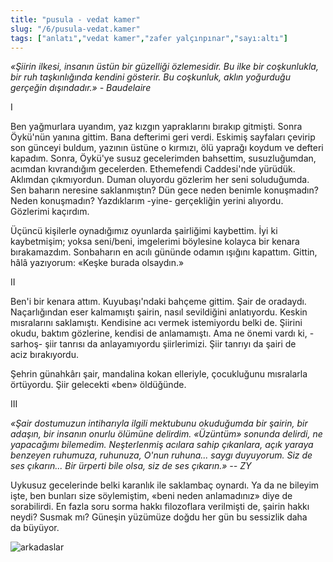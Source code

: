 ```yaml
---
title: "pusula - vedat kamer"
slug: "/6/pusula-vedat.kamer"
tags: ["anlatı","vedat kamer","zafer yalçınpınar","sayı:altı"]
---
```


*«Şiirin ilkesi, insanın üstün bir güzelliği özlemesidir. Bu ilke bir
coşkunlukla, bir ruh taşkınlığında kendini gösterir. Bu coşkunluk, aklın
yoğurduğu gerçeğin dışındadır.» - Baudelaire*

I

Ben yağmurlara uyandım, yaz kızgın yapraklarını bırakıp gitmişti. Sonra
Öykü'nün yanına gittim. Bana defterimi geri verdi. Eskimiş sayfaları
çevirip son günceyi buldum, yazının üstüne o kırmızı, ölü yaprağı koydum
ve defteri kapadım. Sonra, Öykü'ye susuz gecelerimden bahsettim,
susuzluğumdan, acımdan kıvrandığım gecelerden. Ethemefendi Caddesi'nde
yürüdük. Aklımdan çıkmıyordun. Duman oluyordu gözlerim her seni
soluduğumda. Sen baharın neresine saklanmıştın? Dün gece neden benimle
konuşmadın? Neden konuşmadın? Yazdıklarım -yine- gerçekliğin yerini
alıyordu. Gözlerimi kaçırdım.

Üçüncü kişilerle oynadığımız oyunlarda şairliğimi kaybettim. İyi ki
kaybetmişim; yoksa seni/beni, imgelerimi böylesine kolayca bir kenara
bırakamazdım. Sonbaharın en acılı gününde odamın ışığını kapattım.
Gittin, hâlâ yazıyorum: «Keşke burada olsaydın.»

II

Ben'i bir kenara attım. Kuyubaşı'ndaki bahçeme gittim. Şair de oradaydı.
Naçarlığından eser kalmamıştı şairin, nasıl sevildiğini anlatıyordu.
Keskin mısralarını saklamıştı. Kendisine acı vermek istemiyordu belki
de. Şiirini okudu, baktım gözlerine, kendisi de anlamamıştı. Ama ne
önemi vardı ki, -sarhoş- şiir tanrısı da anlayamıyordu şiirlerimizi.
Şiir tanrıyı da şairi de aciz bırakıyordu.

Şehrin günahkârı şair, mandalina kokan elleriyle, çocukluğunu mısralarla
örtüyordu. Şiir gelecekti «ben» öldüğünde.

III

*«Şair dostumuzun intiharıyla ilgili mektubunu okuduğumda bir şairin,
bir adaşın, bir insanın onurlu ölümüne delirdim. «Üzüntüm» sonunda
delirdi, ne yapacağımı bilemedim. Neşterlenmiş acılara sahip çıkanlara,
açık yaraya benzeyen ruhumuza, ruhunuza, O'nun ruhuna... saygı
duyuyorum. Siz de ses çıkarın... Bir ürperti bile olsa, siz de ses
çıkarın.» -- ZY*

Uykusuz gecelerinde belki karanlık ile saklambaç oynardı. Ya da ne
bileyim işte, ben bunları size söylemiştim, «beni neden anlamadınız»
diye de sorabilirdi. En fazla soru sorma hakkı filozoflara verilmişti
de, şairin hakkı neydi? Susmak mı? Güneşin yüzümüze doğdu her gün bu
sessizlik daha da büyüyor.

![arkadaslar](/img/ky06_01_dunyakitap.jpg)
